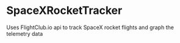 # SpaceXRocketTracker
Uses FlightClub.io api to track SpaceX rocket flights and graph the telemetry data
